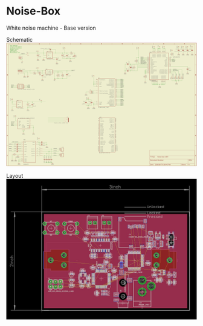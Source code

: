 # Noise-Box
White noise machine - Base version

Schematic
![Current Schematic](https://github.com/mkeenan90/Noise-Box/blob/master/img/CurrentSch.png?raw=true)

Layout
![Current Layout](https://github.com/mkeenan90/Noise-Box/blob/master/img/CurrentLayout.JPG?raw=true)



